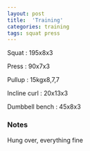 ```yaml
---
layout: post
title:  'Training'
categories: training
tags: squat press
---
```


Squat : 195x8x3

Press : 90x7x3

Pullup  : 15kgx8,7,7

Incline curl  : 20x13x3

Dumbbell bench  : 45x8x3

### Notes

Hung over, everything fine
